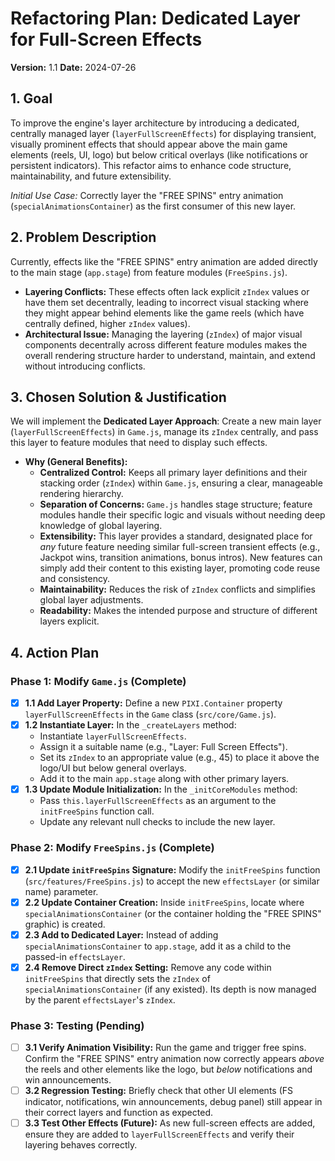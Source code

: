 # Refactoring Plan: Dedicated Layer for Full-Screen Effects

**Version:** 1.1
**Date:** 2024-07-26

## 1. Goal

To improve the engine's layer architecture by introducing a dedicated, centrally managed layer (`layerFullScreenEffects`) for displaying transient, visually prominent effects that should appear above the main game elements (reels, UI, logo) but below critical overlays (like notifications or persistent indicators). This refactor aims to enhance code structure, maintainability, and future extensibility.

*Initial Use Case:* Correctly layer the "FREE SPINS" entry animation (`specialAnimationsContainer`) as the first consumer of this new layer.

## 2. Problem Description

Currently, effects like the "FREE SPINS" entry animation are added directly to the main stage (`app.stage`) from feature modules (`FreeSpins.js`).

*   **Layering Conflicts:** These effects often lack explicit `zIndex` values or have them set decentrally, leading to incorrect visual stacking where they might appear behind elements like the game reels (which have centrally defined, higher `zIndex` values).
*   **Architectural Issue:** Managing the layering (`zIndex`) of major visual components decentrally across different feature modules makes the overall rendering structure harder to understand, maintain, and extend without introducing conflicts.

## 3. Chosen Solution & Justification

We will implement the **Dedicated Layer Approach**: Create a new main layer (`layerFullScreenEffects`) in `Game.js`, manage its `zIndex` centrally, and pass this layer to feature modules that need to display such effects.

*   **Why (General Benefits):**
    *   **Centralized Control:** Keeps all primary layer definitions and their stacking order (`zIndex`) within `Game.js`, ensuring a clear, manageable rendering hierarchy.
    *   **Separation of Concerns:** `Game.js` handles stage structure; feature modules handle their specific logic and visuals without needing deep knowledge of global layering.
    *   **Extensibility:** This layer provides a standard, designated place for *any* future feature needing similar full-screen transient effects (e.g., Jackpot wins, transition animations, bonus intros). New features can simply add their content to this existing layer, promoting code reuse and consistency.
    *   **Maintainability:** Reduces the risk of `zIndex` conflicts and simplifies global layer adjustments.
    *   **Readability:** Makes the intended purpose and structure of different layers explicit.

## 4. Action Plan

### Phase 1: Modify `Game.js` (Complete)

-   [x] **1.1 Add Layer Property:** Define a new `PIXI.Container` property `layerFullScreenEffects` in the `Game` class (`src/core/Game.js`).
-   [x] **1.2 Instantiate Layer:** In the `_createLayers` method:
    -   Instantiate `layerFullScreenEffects`.
    -   Assign it a suitable name (e.g., "Layer: Full Screen Effects").
    -   Set its `zIndex` to an appropriate value (e.g., 45) to place it above the logo/UI but below general overlays.
    -   Add it to the main `app.stage` along with other primary layers.
-   [x] **1.3 Update Module Initialization:** In the `_initCoreModules` method:
    -   Pass `this.layerFullScreenEffects` as an argument to the `initFreeSpins` function call.
    -   Update any relevant null checks to include the new layer.

### Phase 2: Modify `FreeSpins.js` (Complete)

-   [x] **2.1 Update `initFreeSpins` Signature:** Modify the `initFreeSpins` function (`src/features/FreeSpins.js`) to accept the new `effectsLayer` (or similar name) parameter.
-   [x] **2.2 Update Container Creation:** Inside `initFreeSpins`, locate where `specialAnimationsContainer` (or the container holding the "FREE SPINS" graphic) is created.
-   [x] **2.3 Add to Dedicated Layer:** Instead of adding `specialAnimationsContainer` to `app.stage`, add it as a child to the passed-in `effectsLayer`.
-   [x] **2.4 Remove Direct `zIndex` Setting:** Remove any code within `initFreeSpins` that directly sets the `zIndex` of `specialAnimationsContainer` (if any existed). Its depth is now managed by the parent `effectsLayer`'s `zIndex`.

### Phase 3: Testing (Pending)

-   [ ] **3.1 Verify Animation Visibility:** Run the game and trigger free spins. Confirm the "FREE SPINS" entry animation now correctly appears *above* the reels and other elements like the logo, but *below* notifications and win announcements.
-   [ ] **3.2 Regression Testing:** Briefly check that other UI elements (FS indicator, notifications, win announcements, debug panel) still appear in their correct layers and function as expected.
-   [ ] **3.3 Test Other Effects (Future):** As new full-screen effects are added, ensure they are added to `layerFullScreenEffects` and verify their layering behaves correctly.
